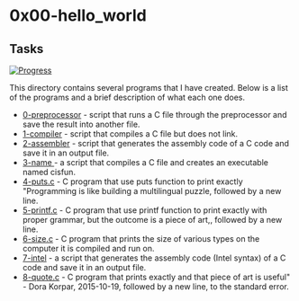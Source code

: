 # 0x00-hello_world

## Tasks

[![Progress](https://img.shields.io/badge/Progress-9%2F9-blue.svg)](https://shields.io/)

This directory contains several programs that I have created. Below is a list of the programs and a brief description of what each one does.

* [0-preprocessor](0-preprocessor) - script that runs a C file through the preprocessor and save the result into another file.
* [1-compiler](1-compiler) - script that compiles a C file but does not link.
* [2-assembler](2-assembler) - script that generates the assembly code of a C code and save it in an output file.
* [3-name ](3-name) - a script that compiles a C file and creates an executable named cisfun.
* [4-puts.c](4-puts.c) - C program that use puts function to print exactly "Programming is like building a multilingual puzzle, followed by a new line.
* [5-printf.c](5-printf.c) - C program that use printf function to print exactly with proper grammar, but the outcome is a piece of art,, followed by a new line.
* [6-size.c](6-size.c) - C program that prints the size of various types on the computer it is compiled and run on.
* [7-intel](7-intel) - a script that generates the assembly code (Intel syntax) of a C code and save it in an output file.
* [8-quote.c](8-quote.c) - C program that prints exactly and that piece of art is useful" - Dora Korpar, 2015-10-19, followed by a new line, to the standard error.

